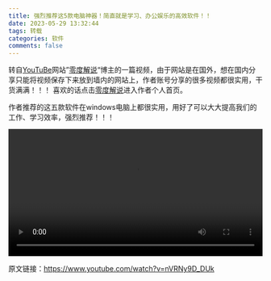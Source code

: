 ```yaml
---
title: 强烈推荐这5款电脑神器！简直就是学习、办公娱乐的高效软件！！
date: 2023-05-29 13:32:44
tags: 转载
categories: 软件
comments: false
---
```


转自[YouTuBe](https://www.youtube.com)网站”[零度解说](https://www.youtube.com/channel/UCvijahEyGtvMpmMHBu4FS2w)“博主的一篇视频，由于网站是在国外，想在国内分享只能将视频保存下来放到墙内的网站上，作者账号分享的很多视频都很实用，干货满满！！！ 喜欢的话点击[零度解说](https://www.youtube.com/channel/UCvijahEyGtvMpmMHBu4FS2w)进入作者个人首页。

作者推荐的这五款软件在windows电脑上都很实用，用好了可以大大提高我们的工作、学习效率，强烈推荐！！！

<video src="https://resource.chaohangweb.cn/freedidi5820.webm" style="width: 100%;" controls="controls" preload></video>



原文链接：https://www.youtube.com/watch?v=nVRNy9D_DUk
